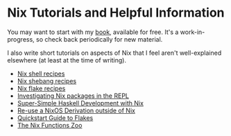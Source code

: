 # Nix Tutorials and Helpful Information

You may want to start with my [book](https://mhwombat.codeberg.page/nix-book/),
available for free.
It's a work-in-progress, so check back periodically for new material.

I also write short tutorials on aspects of Nix that I feel aren't well-explained elsewhere
(at least at the time of writing).

- [Nix shell recipes](https://mhwombat.codeberg.page/nix-book/#_nix_shell_recipes)
- [Nix shebang recipes](https://mhwombat.codeberg.page/nix-book/#_nix_shell_shebangs)
- [Nix flake recipes](flake-recipes.md)
- [Investigating Nix packages in the REPL](nixpkgs-repl.md)
- [Super-Simple Haskell Development with Nix](Haskell/ss-haskell-dev.md)
- [Re-use a NixOS Derivation outside of Nix](reuse-nixos-derivation.md)
- [Quickstart Guide to Flakes](flakes.md)
- [The Nix Functions Zoo](field-guide.md)
